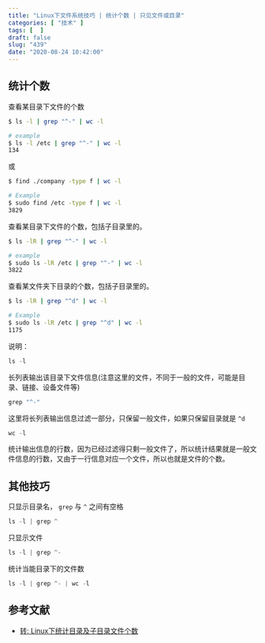 ```yaml
---
title: "Linux下文件系统技巧 | 统计个数 | 只见文件或目录"
categories: [ "技术" ]
tags: [  ]
draft: false
slug: "439"
date: "2020-08-24 10:42:00"
---
```


## 统计个数

查看某目录下文件的个数

```bash
$ ls -l | grep "^-" | wc -l

# example
$ ls -l /etc | grep "^-" | wc -l
134
```

或

```bash
$ find ./company -type f | wc -l

# Example 
$ sudo find /etc -type f | wc -l
3829
```

查看某目录下文件的个数，包括子目录里的。

```bash
$ ls -lR | grep "^-" | wc -l

# example
$ sudo ls -lR /etc | grep "^-" | wc -l
3822
```

查看某文件夹下目录的个数，包括子目录里的。

```bash
$ ls -lR | grep "^d" | wc -l

# Example
$ sudo ls -lR /etc | grep "^d" | wc -l
1175
```

说明：

```jsx
ls -l
```

长列表输出该目录下文件信息(注意这里的文件，不同于一般的文件，可能是目录、链接、设备文件等)

```jsx
grep "^-"
```

这里将长列表输出信息过滤一部分，只保留一般文件，如果只保留目录就是 `^d`

```jsx
wc -l
```

统计输出信息的行数，因为已经过滤得只剩一般文件了，所以统计结果就是一般文件信息的行数，又由于一行信息对应一个文件，所以也就是文件的个数。

## 其他技巧

只显示目录名， `grep` 与 `^` 之间有空格

```jsx
ls -l | grep ^
```

只显示文件

```jsx
ls -l | grep ^-
```

统计当能目录下的文件数

```jsx
ls -l | grep ^- | wc -l
```

## 参考文献

- [转: Linux下统计目录及子目录文件个数](https://blog.csdn.net/lllxy/article/details/3278170)
